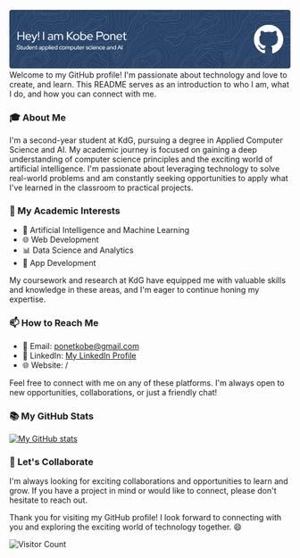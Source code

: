 
![Header](./github-header-image.png)
Welcome to my GitHub profile! I'm passionate about technology and love to create, and learn. This README serves as an introduction to who I am, what I do, and how you can connect with me.

### 🎓 About Me

I'm a second-year student at KdG, pursuing a degree in Applied Computer Science and AI. My academic journey is focused on gaining a deep understanding of computer science principles and the exciting world of artificial intelligence. I'm passionate about leveraging technology to solve real-world problems and am constantly seeking opportunities to apply what I've learned in the classroom to practical projects.

### 🌟 My Academic Interests

- 🤖 Artificial Intelligence and Machine Learning
- 🌐 Web Development
- 📊 Data Science and Analytics
- 📱 App Development

My coursework and research at KdG have equipped me with valuable skills and knowledge in these areas, and I'm eager to continue honing my expertise.

### 📫 How to Reach Me

- 📧 Email: ponetkobe@gmail.com
- 💼 LinkedIn: [My LinkedIn Profile](linkedin.com/in/kobeponet/)
- 🌐 Website: /

Feel free to connect with me on any of these platforms. I'm always open to new opportunities, collaborations, or just a friendly chat!

### 📚 My GitHub Stats

[![My GitHub stats](https://github-readme-stats.vercel.app/api?username=softtagz-sys&show_icons=true)](https://github.com/softtagz-sys)

### 🤝 Let's Collaborate

I'm always looking for exciting collaborations and opportunities to learn and grow. If you have a project in mind or would like to connect, please don't hesitate to reach out.

Thank you for visiting my GitHub profile! I look forward to connecting with you and exploring the exciting world of technology together. 😄

![Visitor Count](https://profile-counter.glitch.me/softtagz-sys/count.svg)

